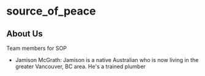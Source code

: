 # source_of_peace

## About Us
Team members for SOP
- Jamison McGrath: Jamison is a native Australian who is now living in the greater Vancouver, BC area. He's a trained plumber 
